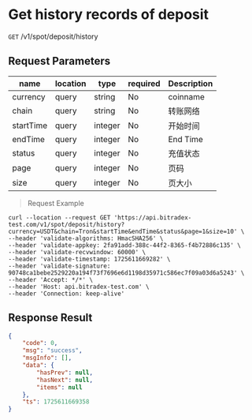 # Get history records of deposit

`GET` /v1/spot/deposit/history

## Request Parameters

| name      | location  | type    | required | Description     |
| --------- | ----- | ------- | ---- | -------- |
| currency  | query | string  | No   | coinname |
| chain     | query | string  | No   | 转账网络 |
| startTime | query | integer | No   | 开始时间 |
| endTime   | query | integer | No   | End Time |
| status    | query | integer | No   | 充值状态 |
| page      | query | integer | No   | 页码     |
| size      | query | integer | No   | 页大小   |

> Request Example

```shell
curl --location --request GET 'https://api.bitradex-test.com/v1/spot/deposit/history?currency=USDT&chain=Tron&startTime&endTime&status&page=1&size=10' \
--header 'validate-algorithms: HmacSHA256' \
--header 'validate-appkey: 2fa91add-388c-44f2-8365-f4b72886c135' \
--header 'validate-recvwindow: 60000' \
--header 'validate-timestamp: 1725611669282' \
--header 'validate-signature: 90748ca1bebe2529220a194f73f7696e6d1198d35971c586ec7f09a03d6a5243' \
--header 'Accept: */*' \
--header 'Host: api.bitradex-test.com' \
--header 'Connection: keep-alive'
```

## Response Result

```json
{
    "code": 0,
    "msg": "success",
    "msgInfo": [],
    "data": {
        "hasPrev": null,
        "hasNext": null,
        "items": null
    },
    "ts": 1725611669358
}
```

